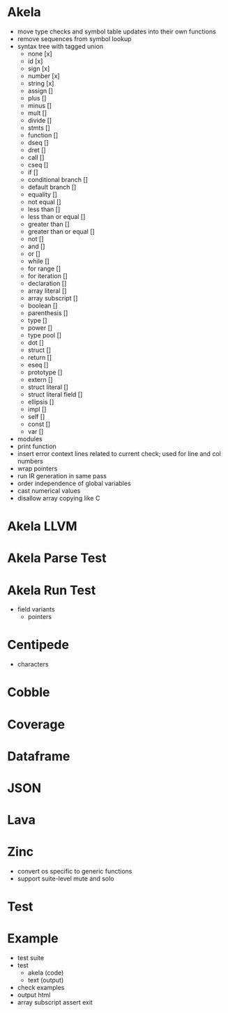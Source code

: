 # Akela
* move type checks and symbol table updates into their own functions
* remove sequences from symbol lookup
* syntax tree with tagged union
  * none [x]
  * id [x]
  * sign [x]
  * number [x]
  * string [x]
  * assign []
  * plus []
  * minus []
  * mult []
  * divide []
  * stmts []
  * function []
  * dseq []
  * dret []
  * call []
  * cseq []
  * if []
  * conditional branch []
  * default branch []
  * equality []
  * not equal []
  * less than []
  * less than or equal []
  * greater than []
  * greater than or equal []
  * not []
  * and []
  * or []
  * while []
  * for range []
  * for iteration []
  * declaration []
  * array literal []
  * array subscript []
  * boolean []
  * parenthesis []
  * type []
  * power []
  * type pool []
  * dot []
  * struct []
  * return []
  * eseq []
  * prototype []
  * extern []
  * struct literal []
  * struct literal field []
  * ellipsis []
  * impl []
  * self []
  * const []
  * var [] 
* modules
* print function
* insert error context lines related to current check; used for line and col numbers
* wrap pointers
* run IR generation in same pass
* order independence of global variables
* cast numerical values
* disallow array copying like C

# Akela LLVM

# Akela Parse Test

# Akela Run Test
* field variants
  * pointers

# Centipede
* characters

# Cobble

# Coverage

# Dataframe

# JSON

# Lava

# Zinc
* convert os specific to generic functions
* support suite-level mute and solo

# Test

# Example
* test suite
* test
  * akela (code)
  * text (output)
* check examples
* output html
* array subscript assert exit